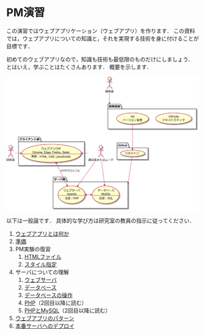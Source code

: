 # PM演習

この演習ではウェブアプリケーション（ウェブアプリ）を作ります．
この資料では，ウェブアプリについての知識と，それを実現する技術を身に付けることが目標です．

初めてのウェブアプリなので，知識も技術も最低限のものだけにしましょう．
とはいえ，学ぶことはたくさんあります．
概要を示します．

[![](docs/images/usecase.svg)](docs/usecase.md)

以下は一般論です．
具体的な学び方は研究室の教員の指示に従ってください．

1. [ウェブアプリとは何か](docs/introduction.md)
1. [準備](docs/setup.md)
1. PM実験の復習
    1. [HTMLファイル](docs/static-file.md)
    1. [スタイル指定](docs/style.md)
1. サーバについての理解
    1. [ウェブサーバ](docs/apache.md)
    1. [データベース](docs/database.md)
    1. [データベースの操作](docs/sql.md)
    1. [PHP](docs/php.md)（2回目以降に読む）
    1. [PHPとMySQL](docs/phpmysql.md)（2回目以降に読む）
1. [ウェブアプリのパターン](patterns/)
1. [本番サーバへのデプロイ](docs/deployment.md)
